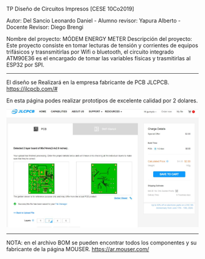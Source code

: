 TP Diseño de Circuitos Impresos [CESE 10Co2019]

Autor: Del Sancio Leonardo Daniel   -  Alumno revisor: Yapura Alberto  - Docente Revisor: Diego Brengi

Nombre del proyecto: MÓDEM ENERGY METER
Descripción del proyecto: Este proyecto consiste en tomar lecturas de tensión y corrientes de equipos trifásicos y trasnsmitirlas por 
Wifi o bluetooth, el circuito integrado ATM90E36 es el encargado de tomar las variables físicas y trasmitirlas al ESP32 por SPI.

------------------------------------------------------------------------------------
El diseño se Realizará en la empresa fabricante de PCB JLCPCB. https://jlcpcb.com/#

En esta página podes realizar prototipos de excelente calidad por 2 dolares. 

![Alt text](https://github.com/cese-dci/tpfinal-leonardods18/blob/master/Objeto_3d/jlcpcb.JPG?raw=true "Optional Title")


------------------------------------------------------------------------------------

NOTA: en el archivo BOM se pueden encontrar todos los componentes y su fabricante de la página MOUSER. 
https://ar.mouser.com/


